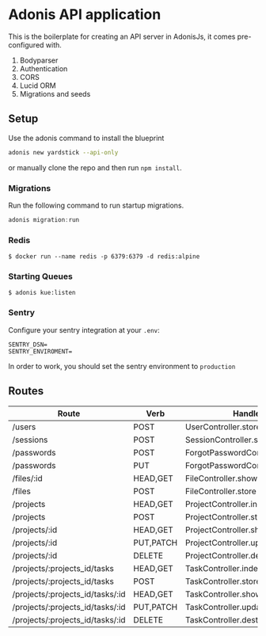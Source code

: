 # Adonis API application

This is the boilerplate for creating an API server in AdonisJs, it comes pre-configured with.

1. Bodyparser
2. Authentication
3. CORS
4. Lucid ORM
5. Migrations and seeds

## Setup

Use the adonis command to install the blueprint

```bash
adonis new yardstick --api-only
```

or manually clone the repo and then run `npm install`.

### Migrations

Run the following command to run startup migrations.

```js
adonis migration:run
```

### Redis

`$ docker run --name redis -p 6379:6379 -d redis:alpine`

### Starting Queues

`$ adonis kue:listen`

### Sentry

Configure your sentry integration at your `.env`:

```
SENTRY_DSN=
SENTRY_ENVIROMENT=
```

In order to work, you should set the sentry environment to `production`

## Routes

| Route                            | Verb      | Handler                         | Middleware        | Name                   |
| -------------------------------- | --------- | ------------------------------- | ----------------- | ---------------------- |
| /users                           | POST      | UserController.store            | av:User           | /users                 |
| /sessions                        | POST      | SessionController.store         | av:Session        | /sessions              |
| /passwords                       | POST      | ForgotPasswordController.store  | av:ForgotPassword | /passwords             |
| /passwords                       | PUT       | ForgotPasswordController.update | av:ResetPassword  | /passwords             |
| /files/:id                       | HEAD,GET  | FileController.show             |                   | /files/:id             |
| /files                           | POST      | FileController.store            | auth              | /files                 |
| /projects                        | HEAD,GET  | ProjectController.index         | auth              | projects.index         |
| /projects                        | POST      | ProjectController.store         | auth,av:Project   | projects.store         |
| /projects/:id                    | HEAD,GET  | ProjectController.show          | auth              | projects.show          |
| /projects/:id                    | PUT,PATCH | ProjectController.update        | auth              | projects.update        |
| /projects/:id                    | DELETE    | ProjectController.destroy       | auth              | projects.destroy       |
| /projects/:projects_id/tasks     | HEAD,GET  | TaskController.index            | auth              | projects.tasks.index   |
| /projects/:projects_id/tasks     | POST      | TaskController.store            | auth,av:Task      | projects.tasks.store   |
| /projects/:projects_id/tasks/:id | HEAD,GET  | TaskController.show             | auth              | projects.tasks.show    |
| /projects/:projects_id/tasks/:id | PUT,PATCH | TaskController.update           | auth              | projects.tasks.update  |
| /projects/:projects_id/tasks/:id | DELETE    | TaskController.destroy          | auth              | projects.tasks.destroy |
